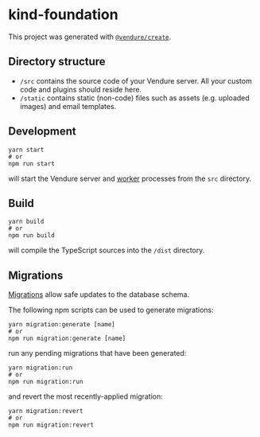 # kind-foundation

This project was generated with [`@vendure/create`](https://github.com/vendure-ecommerce/vendure/tree/master/packages/create).

## Directory structure

* `/src` contains the source code of your Vendure server. All your custom code and plugins should reside here.
* `/static` contains static (non-code) files such as assets (e.g. uploaded images) and email templates.

## Development

```
yarn start
# or
npm run start
```

will start the Vendure server and [worker](https://www.vendure.io/docs/developer-guide/vendure-worker/) processes from
the `src` directory.

## Build

```
yarn build
# or
npm run build
```

will compile the TypeScript sources into the `/dist` directory.

## Migrations

[Migrations](https://www.vendure.io/docs/developer-guide/migrations/) allow safe updates to the database schema.

The following npm scripts can be used to generate migrations:

```
yarn migration:generate [name]
# or
npm run migration:generate [name]
```

run any pending migrations that have been generated:

```
yarn migration:run
# or
npm run migration:run
```

and revert the most recently-applied migration:

```
yarn migration:revert
# or
npm run migration:revert
```
